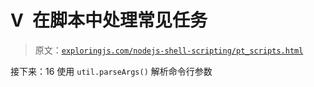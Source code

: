 # V 在脚本中处理常见任务

> 原文：[`exploringjs.com/nodejs-shell-scripting/pt_scripts.html`](https://exploringjs.com/nodejs-shell-scripting/pt_scripts.html)

接下来：16 使用 `util.parseArgs()` 解析命令行参数
